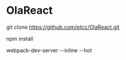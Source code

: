 # OlaReact

git clone https://github.com/ptcc/OlaReact.git

npm install

webpack-dev-server --inline --hot
